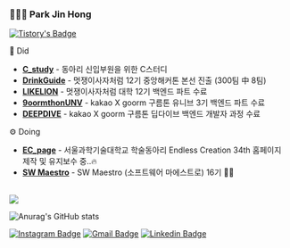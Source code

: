 ### 🧑🏼‍💻 Park Jin Hong


[![Tistory's Badge](https://github-readme-tistory-card.vercel.app/api/badge?name=tardy-turtle&theme={insert_theme})](https://tardy-turtle.tistory.com/)  

📎 Did
<ul>
  <li>
    <a href="https://github.com/JiinHong/EC_C_study"><b>C_study</b></a> - 동아리 신입부원을 위한 C스터디
  </li>
  <li>
    <a href="https://github.com/DrinkGuide"><b>DrinkGuide</b></a> - 멋쟁이사자처럼 12기 중앙해커톤 본선 진출 (300팀 中 8팀)
  </li>
  <li>
    <a href="https://likelion.university/"><b>LIKELION</b></a> - 멋쟁이사자처럼 대학 12기 백엔드 파트 수료
  </li>
  <li>
    <a href="https://9oormthon.university/"><b>9oormthonUNV</b></a> - kakao X goorm 구름톤 유니브 3기 백엔드 파트 수료
  </li>
  <li>
    <a href="https://deepdive.goorm.io/backend"><b>DEEPDIVE</b></a> - kakao X goorm 구름톤 딥다이브 백엔드 개발자 과정 수료
  </li>
</ul>



⚙ Doing
<ul>
  <li>
    <a href="https://github.com/Endless-Creation-Official/EC_page"><b>EC_page</b></a> - 서울과학기술대학교 학술동아리 Endless Creation 34th 홈페이지 제작 및 유지보수 중..🔥
  </li>
  <li>
    <a href="https://www.swmaestro.org/sw/main/main.do"><b>SW Maestro</b></a> - SW Maestro (소프트웨어 마에스트로) 16기 👨‍💻
  </li>
</ul>

</br>

<img src="http://mazassumnida.wtf/api/v2/generate_badge?boj=com5942" align="center">  

![Anurag's GitHub stats](https://github-readme-stats.vercel.app/api?username=JiinHong&show_icons=true&theme=default&line_height=20&count_private=true)

[![Instagram Badge](https://img.shields.io/badge/-Instagram-dd2a7b?style=flat-square&logo=instagram&logoColor=white)](https://www.instagram.com/jinhong_319/?hl=ko)
[![Gmail Badge](https://img.shields.io/badge/Gmail-d14836?style=flat-square&logo=Gmail&logoColor=white)](mailto:pjh563319@gmail.com)
[![Linkedin Badge](https://img.shields.io/badge/-LinkedIn-0077B5?style=flat-square&logo=Linkedin&logoColor=white)](https://www.linkedin.com/in/%EC%A7%84%ED%99%8D-%EB%B0%95-1b316a2b1/)


<!--
**JiinHong/JiinHong** is a ✨ _special_ ✨ repository because its `README.md` (this file) appears on your GitHub profile.

Here are some ideas to get you started:

- 🔭 I’m currently working on ...
- 🌱 I’m currently learning ...
- 👯 I’m looking to collaborate on ...
- 🤔 I’m looking for help with ...
- 💬 Ask me about ...
- 📫 How to reach me: ...
- 😄 Pronouns: ...
- ⚡ Fun fact: ...
-->
